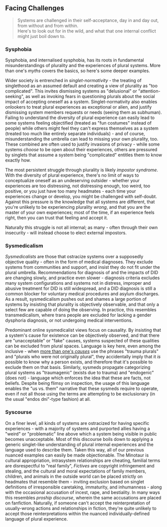 ## Facing Challenges

> Systems are challenged in their self-acceptance, day in and day out, from without and from within.<br/>
> Here's to look out for in the wild, and what that one internal conflict might just boil down to.

### Sysphobia

Sysphobia, and internalised sysphobia, has its roots in fundamental misunderstandings of plurality and the experiences of plural systems.
More than one's *myths* covers the basics, so here's some deeper examples.

Wider society is entrenched in _singlet-normativity_ - the treating of singlethood as an assumed default and creating a view of plurality as "too complicated".
This invites dismissing systems as "delusional" or "attention-seeking", as well as invoking fears in questioning plurals about the social impact of accepting oneself as a system.
Singlet-normativity also enables onlookers to treat plural experiences as exceptional or alien, and justify dismissing system members requests or needs (seeing them as subhuman).
Failing to understand the diversity of plural experience can easily lead to some systems feeling objectified (treated as "fun costumes" instead of people) while others might feel they can't express themselves as a system (treated too much like entirely separate individuals) - and of course, misunderstanding the umbrella can lead to missing your own plurality, too.
These combined are often used to justify invasions of privacy - while some systems _choose_ to be open about their experiences, others are pressured by singlets that assume a system being "complicated" entitles them to know exactly how.

The most persistent struggle through plurality is likely _impostor syndrome_.
With the diversity of plural experience, there's no limit of ways to conceptualize oneself as an undeserving outsider - whether your experiences are too distressing, not distressing enough, too weird, too positive, or you just have too many headmates - each time your experiences change or develop, you might be challenged with self-doubt.
Against this pressure is the knowledge that all systems are different, that you're unlikely to be experiencing plurality _wrong_, and that you are the master of your own experiences; most of the time, if an experience feels right, then you can trust that feeling and accept it.

Naturally this struggle is not all internal; as many - often through their own insecurity - will instead choose to elect external impostors.

### Sysmedicalism

_Sysmedicalists_ are those that ostracize systems over a supposedly objective quality - often in the form of medical diagnoses.
They exclude systems from communities and support, and insist they do not fit under the plural umbrella.
Recommendations for diagnosis of and the impacts of DID are changing slowly, and practice even slower - diagnosis criteria excludes many system configurations and systems not in distress, improper and abusive treatment for DID is still widespread, and a DID diagnosis is still a common blocker for voluntary medical procedures and asylum discharges.
As a result, sysmedicalism pushes out and shames a large portion of systems by insisting that plurality is objectively observable, and that only a select few are capable of doing the observing.
In practice, this resembles transmedicalism, where trans people are excluded for lacking a gender dysphoria diagnosis, or not undergoing medical interventions.

Predominant online sysmedicalist views focus on causality.
By insisting that a system's cause for existence can be objectively observed, and that there are "unacceptable" or "fake" causes, systems suspected of these qualities can be excluded from plural spaces.
Language is key here, even among the inclusive - when [more than one's _causes_](https://morethanone.info/#causes) use the phrases "trauma plurals" and "plurals who were not originally plural", they accidentally imply that it _is_ possible to know why a person exists, and therefore that it's possible to exclude them on that basis.
Similarly, sysmeds propagate categorizing plural systems as "traumagenic" (exists due to trauma) and "endogenic" (does not) - language which enforces the idea that these are facts, not beliefs.
Despite being flimsy on inspection, the usage of this language enables the "us vs.
them" narrative that these sysmeds require to operate, even if not all those using the terms are attempting to be exclusionary (in the usual "endos dni"-type fashion) at all.

### Syscourse

On a finer level, all kinds of systems are ostracized for having specific experiences - with a majority of systems and purported allies having a "weird" or "problematic" line above which a system being visible in public becomes unacceptable.
Most of this discourse boils down to applying a generic singlet-like understanding of plural internal experiences and the language used to describe them.
Taken this way, all of our previous nuanced examples can easily be made objectionable.
The Minotaur is cultural appropriation, intrasystem relationships are cheating, familial terms are disrespectful to "real family", _Fictives_ are copyright infringement and stealing, and the cultural and moral expectations of family members, children, and animals in the outside world can be placed strictly on headmates that resemble them - inviting exclusion based on singlet definitions of irresponsible caretaking, immaturity, and inhumanness - along with the occasional accusation of incest, rape, and bestiality.
In many ways this resembles _proship discourse_, wherein the same accusations are placed on fanfiction.
Naturally, if someone can't accept the reinterpretation of usually-wrong actions and relationships in fiction, they're quite unlikely to accept those reinterpretations within the nuanced individually-defined language of plural experience.